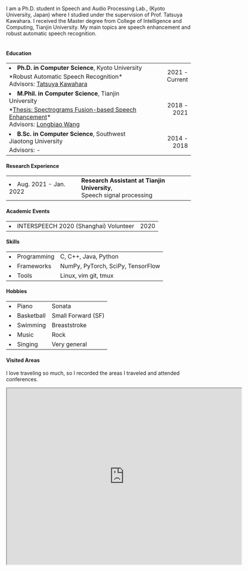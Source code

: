  I am a Ph.D. student in Speech and Audio Processing Lab., (Kyoto University, Japan) where I studied under the supervision of Prof. Tatsuya Kawahara. I received the Master degree from College of Intelligence and Computing, Tianjin University. My main topics are speech enhancement and robust automatic speech recognition. <br><br>

#### <i class="fa fa-chevron-right"></i> Education
<table class="table table-hover">
  <font size=2>
  <tr>
    <td>
     <li>
     <strong>Ph.D. in Computer Science</strong>, Kyoto University
      <br>
        <p style='margin-top:-1em;margin-bottom:0em' markdown='1'>
        <br> *Robust Automatic Speech Recognition*
        <br> Advisors: <a href="http://sap.ist.i.kyoto-u.ac.jp/members/kawahara/" target="_blank">Tatsuya Kawahara</a>
        </p>
      </li>
    </td>
    <td class="col-md-2" style='text-align:right;'>2021 - Current</td>
  </tr>
  </font>
  <tr>
    <td>
      <font size=3>
      <li>
      <strong>M.Phil. in Computer Science</strong>, Tianjin University
      <br>
        <p style='margin-top:-1em;margin-bottom:0em' markdown='1'>
        <br> *<a href="https://github.com/hshi-speech/resume/blob/main/pdf/master_thesis.pdf" target="_blank">Thesis: Spectrograms Fusion-based Speech Enhancement</a>*
        <br> Advisors: <a href="http://cic.tju.edu.cn/faculty/wanglongbiao/wang.html" target="_blank">Longbiao Wang</a>
        </p>
       </li>
       </font>
    </td>
    <td class="col-md-2" style='text-align:right;'>2018 - 2021</td>
  </tr>
  <tr>
    <td>
      <font size=3>
      <li>
      <strong>B.Sc. in Computer Science</strong>, Southwest Jiaotong University
      <br>
        <p style='margin-top:-1em;margin-bottom:0em' markdown='1'>
        <br> Advisors: -
         <!-- <a href="https://faculty.swjtu.edu.cn/dizhixiong/zh_CN/zhym/129018/list/index.htm" target="_blank">Zhixiong Di</a> -->
        </p>
      </li>
      </font>
    </td>
    <td class="col-md-2" style='text-align:right;'>2014 - 2018</td>
  </tr>
</table>


#### <i class="fa fa-chevron-right"></i> Research Experience
<table class="table table-hover">
<tr>
  <td class='col-md-3'><li>Aug. 2021 - Jan. 2022</li></td>
  <td>
    <strong>Research Assistant at Tianjin University</strong>,  <br>
    Speech signal processing
  </td>
</tr>
</table>


#### <i class="fa fa-chevron-right"></i> Academic Events
<table class="table table-hover">
<tr>
  <td>
      <li>INTERSPEECH 2020 (Shanghai) Volunteer</li>
  <td class='col-md-2' style='text-align:right;'>2020</td>
  </td>
</tr>
</table>


#### <i class="fa fa-chevron-right"></i> Skills
<table class="table table-hover">
<tr>
  <td class='col-md-2'><li>Programming</li></td>
  <td>
C, C++, Java, Python
  </td>
</tr>
<tr>
  <td class='col-md-2'><li>Frameworks</li></td>
  <td>
NumPy, PyTorch, SciPy, TensorFlow
  </td>
</tr>
<tr>
  <td class='col-md-2'><li>Tools</li></td>
  <td>
Linux, vim git, tmux
  </td>
</tr>
</table>


#### <i class="fa fa-chevron-right"></i> Hobbies
<table class="table table-hover">
<tr>
  <td class='col-md-2'><li>Piano</li></td>
  <td>
Sonata
  </td>
</tr>
<tr>
  <td class='col-md-2'><li>Basketball</li></td>
  <td>
Small Forward (SF)
  </td>
</tr>
<tr>
  <td class='col-md-2'><li>Swimming</li></td>
  <td>
Breaststroke
  </td>
</tr>
<tr>
  <td class='col-md-2'><li>Music</li></td>
  <td>
Rock
  </td>
</tr>
<tr>
  <td class='col-md-2'><li>Singing</li></td>
  <td>
Very general
  </td>
</tr>
</table>


#### <i class="fa fa-chevron-right"></i> Visited Areas
I love traveling so much, so I recorded the areas I traveled and attended conferences. 
<iframe src="https://www.google.com/maps/d/u/0/embed?mid=1lvQnC_MLw7w4fRvmKIQvQA4XoSv5ClY&ehbc=2E312F" width="640" height="480"></iframe>

